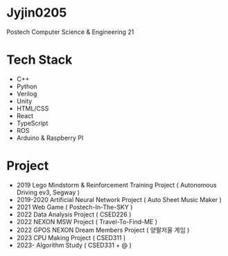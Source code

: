 # Jyjin0205
Postech Computer Science & Engineering 21

# Tech Stack
- C++
- Python
- Verilog
- Unity
- HTML/CSS
- React
- TypeScript
- ROS
- Arduino & Raspberry PI


# Project 

- 2019 Lego Mindstorm & Reinforcement Training Project ( Autonomous Driving ev3, Segway )
- 2019-2020 Artificial Neural Network Project ( Auto Sheet Music Maker )
- 2021 Web Game ( Postech-In-The-SKY )
- 2022 Data Analysis Project ( CSED226 )
- 2022 NEXON MSW Project ( Travel-To-Find-ME )
- 2022 GPOS NEXON Dream Members Project ( 양팔저울 게임 )
- 2023 CPU Making Project ( CSED311 )
- 2023- Algorithm Study ( CSED331 + @ )
